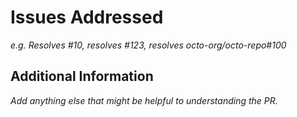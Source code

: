 # Issues Addressed
_e.g. Resolves #10, resolves #123, resolves octo-org/octo-repo#100_

## Additional Information
_Add anything else that might be helpful to understanding the PR._
